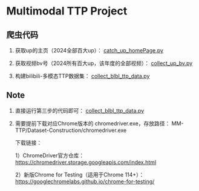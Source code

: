 # Multimodal TTP Project

## 爬虫代码
1. 获取up的主页（2024全部百大up）：
<a href='https://github.com/FRENKIE-CHIANG/Multimodal-TTP/blob/main/Dataset-Construction/video_author_details/catch_up_homePage.py'>catch_up_homePage.py</a>

2. 获取视频bv号（2024所有百大up，该年度的全部视频）：
<a href='https://github.com/FRENKIE-CHIANG/Multimodal-TTP/blob/main/Dataset-Construction/video_author_details/collect_up_bv.py'>collect_up_bv.py</a>

3. 构建bilibili-多模态TTP数据集：
<a href='https://github.com/FRENKIE-CHIANG/Multimodal-TTP/blob/main/Dataset-Construction/collect_blbl_ttp_data.py'>collect_blbl_ttp_data.py</a>

## Note
1. 直接运行第三步的代码即可：
<a href='https://github.com/FRENKIE-CHIANG/Multimodal-TTP/blob/main/Dataset-Construction/collect_blbl_ttp_data.py'>collect_blbl_ttp_data.py</a>

2. 需要提前下载对应Chrome版本的 chromedriver.exe，存放路径： MM-TTP/Dataset-Construction/chromedriver.exe

    下载链接：
    
    1）ChromeDriver官方仓库：https://chromedriver.storage.googleapis.com/index.html

    2）新版Chrome for Testing（适用于Chrome 114+）：https://googlechromelabs.github.io/chrome-for-testing/

